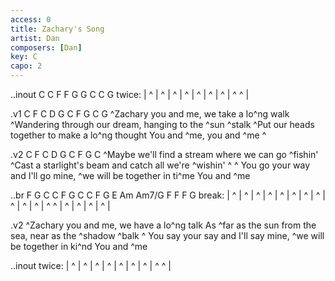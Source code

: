 ```yaml
---
access: 0
title: Zachary's Song
artist: Dan
composers: [Dan]
key: C
capo: 2
---
```


..inout C C F F G G C C G
  twice: | ^ | ^ | ^ | ^ | ^ | ^ | ^ | ^ ^ |

.v1 C F C D G C F G C G
^Zachary you and me, we take a lo^ng walk
^Wandering through our dream, hanging to the ^sun ^stalk 
^Put our heads together to make a lo^ng thought
You and ^me, you and ^me   ^

.v2 C F C D G C F G C
^Maybe we'll find a stream where we can go ^fishin' 
^Cast a starlight's beam and catch all we're ^wishin'  ^
^  You go your way and I'll go mine, ^we will be together in ti^me
You and ^me 

..br F G C C F G C C F G E Am Am7/G F F F G
  break: | ^ | ^ | ^ | ^ | ^ | ^ | ^ | ^ | ^ | ^ | ^ | ^ ^ | ^ | ^ | ^ | ^ |

.v2
^Zachary you and me, we have a lo^ng talk
As ^far as the sun from the sea, near as the ^shadow ^balk 
^  You say your say and I'll say mine, ^we will be together in ki^nd 
You and ^me 

..inout
  twice: | ^ | ^ | ^ | ^ | ^ | ^ | ^ | ^ ^ |
